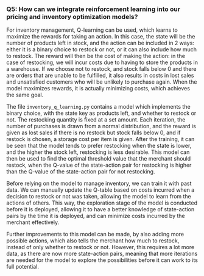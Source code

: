 ### Q5: How can we integrate reinforcement learning into our pricing and inventory optimization models?

For inventory management, Q-learning can be used, which learns to maximize the rewards for taking an action. In this
case, the state will be the number of products left in stock, and the action can be included in 2 ways: either it is a
binary choice to restock or not, or it can also include how much to restock. The reward will then be the cost of making
the action: in the case of restocking, we will incur costs due to having to store the products in a warehouse. If we
choose not to restock, and stock falls below 0 and there are orders that are unable to be fulfilled, it also results in
costs in lost sales and unsatisfied customers who will be unlikely to purchase again. When the model maximizes rewards,
it is actually minimizing costs, which achieves the same goal.

The file `inventory_q_learning.py` contains a model which implements the binary choice, with the state key as products
left, and whether to restock or not. The restocking quantity is fixed at a set amount. Each iteration, the number of
purchases is drawn from a normal distribution, and the reward is given as lost sales if there is no restock but stock
falls below 0, and if restock is chosen, a storage cost per item is given. After the training, it can be seen that the
model tends to prefer restocking when the state is lower, and the higher the stock left, restocking is less desirable.
This model can then be used to find the optimal threshold value that the merchant should restock, when the Q-value of
the state-action pair for restocking is higher than the Q-value of the state-action pair for not restocking.

Before relying on the model to manage inventory, we can train it with past data. We can manually update the Q-table
based on costs incurred when a decision to restock or not was taken, allowing the model to learn from the actions of
others. This way, the exploration stage of the model is conducted before it is deployed, allowing it to have a better
knowledge of state-action pairs by the time it is deployed, and can minimize costs incurred by the merchant effectively.

Further improvements to this model can be made, by also adding more possible actions, which also tells the merchant how
much to restock, instead of only whether to restock or not. However, this requires a lot more data, as there are now
more state-action pairs, meaning that more iterations are needed for the model to explore the possibilities before it
can work to its full potential.